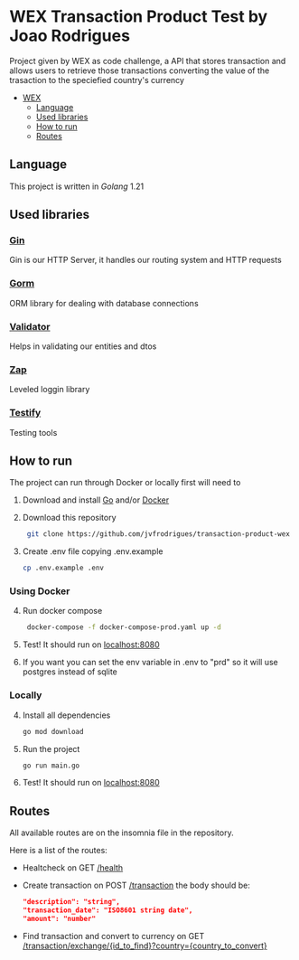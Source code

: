 # WEX Transaction Product Test by Joao Rodrigues

Project given by WEX as code challenge, a API that stores transaction and allows users to retrieve those transactions converting the value of the trasaction to the speciefied country's currency

- [WEX](#wex-transaction-product-test)
  - [Language](#language)
  - [Used libraries](#used-libraries)
  - [How to run](#how-to-run)
  - [Routes](#routes)

## Language

This project is written in _Golang_ 1.21

## Used libraries

### [Gin](https://github.com/gin-gonic/gin)

Gin is our HTTP Server, it handles our routing system and HTTP requests

### [Gorm](https://github.com/go-gorm/gorm)

ORM library for dealing with database connections

### [Validator](https://github.com/asaskevich/govalidator)

Helps in validating our entities and dtos

### [Zap](https://pkg.go.dev/go.uber.org/zap)

Leveled loggin library

### [Testify](github.com/stretchr/testify)

Testing tools

## How to run

The project can run through Docker or locally first will need to

1. Download and install [Go](https://go.dev/) and/or [Docker](https://www.docker.com/)
2. Download this repository

   ```bash
    git clone https://github.com/jvfrodrigues/transaction-product-wex
   ```

3. Create .env file copying .env.example

   ```bash
   cp .env.example .env
   ```

### Using Docker

4. Run docker compose

   ```bash
    docker-compose -f docker-compose-prod.yaml up -d
   ```

5. Test! It should run on [localhost:8080](http://localhost:8080)

6. If you want you can set the env variable in .env to "prd" so it will use postgres instead of sqlite

### Locally

4. Install all dependencies
   ```bash
   go mod download
   ```
5. Run the project
   ```bash
   go run main.go
   ```
6. Test! It should run on [localhost:8080](http://localhost:8080)

## Routes

All available routes are on the insomnia file in the repository.

Here is a list of the routes:

- Healtcheck on GET [/health](http://localhost:8080/health)

- Create transaction on POST [/transaction](http://localhost:8080/transaction) the body should be:

  ```JSON
  "description": "string",
  "transaction_date": "ISO8601 string date",
  "amount": "number"
  ```

- Find transaction and convert to currency on GET [/transaction/exchange/{id_to_find}?country={country_to_convert}](http://localhost:8080/transaction/exchange/{id_to_find}?country={country_to_convert})
